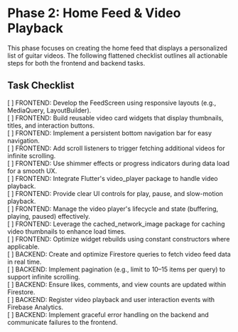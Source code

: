# Phase 2: Home Feed & Video Playback

This phase focuses on creating the home feed that displays a personalized list of guitar videos. The following flattened checklist outlines all actionable steps for both the frontend and backend tasks.

## Task Checklist

[ ] FRONTEND: Develop the FeedScreen using responsive layouts (e.g., MediaQuery, LayoutBuilder).  
[ ] FRONTEND: Build reusable video card widgets that display thumbnails, titles, and interaction buttons.  
[ ] FRONTEND: Implement a persistent bottom navigation bar for easy navigation.  
[ ] FRONTEND: Add scroll listeners to trigger fetching additional videos for infinite scrolling.  
[ ] FRONTEND: Use shimmer effects or progress indicators during data load for a smooth UX.  
[ ] FRONTEND: Integrate Flutter's video_player package to handle video playback.  
[ ] FRONTEND: Provide clear UI controls for play, pause, and slow-motion playback.  
[ ] FRONTEND: Manage the video player's lifecycle and state (buffering, playing, paused) effectively.  
[ ] FRONTEND: Leverage the cached_network_image package for caching video thumbnails to enhance load times.  
[ ] FRONTEND: Optimize widget rebuilds using constant constructors where applicable.  
[ ] BACKEND: Create and optimize Firestore queries to fetch video feed data in real time.  
[ ] BACKEND: Implement pagination (e.g., limit to 10–15 items per query) to support infinite scrolling.  
[ ] BACKEND: Ensure likes, comments, and view counts are updated within Firestore.  
[ ] BACKEND: Register video playback and user interaction events with Firebase Analytics.  
[ ] BACKEND: Implement graceful error handling on the backend and communicate failures to the frontend. 